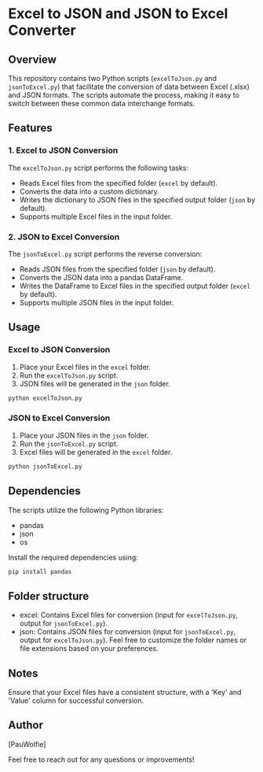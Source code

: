# Excel to JSON and JSON to Excel Converter

## Overview

This repository contains two Python scripts (`excelToJson.py` and `jsonToExcel.py`) that facilitate the conversion of data between Excel (.xlsx) and JSON formats. The scripts automate the process, making it easy to switch between these common data interchange formats.

## Features

### 1. Excel to JSON Conversion

The `excelToJson.py` script performs the following tasks:

- Reads Excel files from the specified folder (`excel` by default).
- Converts the data into a custom dictionary.
- Writes the dictionary to JSON files in the specified output folder (`json` by default).
- Supports multiple Excel files in the input folder.

### 2. JSON to Excel Conversion

The `jsonToExcel.py` script performs the reverse conversion:

- Reads JSON files from the specified folder (`json` by default).
- Converts the JSON data into a pandas DataFrame.
- Writes the DataFrame to Excel files in the specified output folder (`excel` by default).
- Supports multiple JSON files in the input folder.

## Usage

### Excel to JSON Conversion

1. Place your Excel files in the `excel` folder.
2. Run the `excelToJson.py` script.
3. JSON files will be generated in the `json` folder.

```bash
python excelToJson.py
```
### JSON to Excel Conversion

1. Place your JSON files in the `json` folder.
2. Run the `jsonToExcel.py` script.
3. Excel files will be generated in the `excel` folder.

```bash
python jsonToExcel.py
```

## Dependencies
The scripts utilize the following Python libraries:

- pandas
- json
- os

Install the required dependencies using:
```bash
pip install pandas
```

## Folder structure
- excel: Contains Excel files for conversion (input for `excelToJson.py`, output for `jsonToExcel.py`).
- json: Contains JSON files for conversion (input for `jsonToExcel.py`, output for `excelToJson.py`).
Feel free to customize the folder names or file extensions based on your preferences.

## Notes
Ensure that your Excel files have a consistent structure, with a 'Key' and 'Value' column for successful conversion.

## Author
[PauWolfie]

Feel free to reach out for any questions or improvements!
